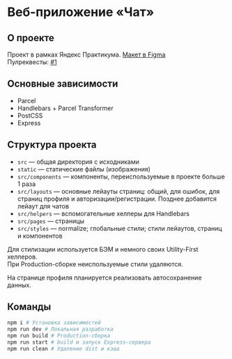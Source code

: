 # Веб-приложение «Чат»

## О проекте

Проект в рамках Яндекс Практикума. [Макет в Figma](https://www.figma.com/file/bz3fUfefTOGr6PPyeUTwxR/YaChat?node-id=5%3A895)  
Пулреквесты: [#1](https://github.com/kokoccc/middle.messenger.praktikum.yandex/pull/1)


## Основные зависимости

- Parcel
- Handlebars + Parcel Transformer
- PostCSS
- Express


## Структура проекта

- `src` — общая директория с исходниками
- `static` — статические файлы (изображения)
- `src/components` — компоненты, переиспользуемые в проекте больше 1 раза
- `src/layouts` — основные лейауты страниц: общий, для ошибок, для страниц профиля и авторизации/регистрации. Позднее добавится лейаут для чатов
- `src/helpers` — вспомогательные хелперы для Handlebars
- `src/pages` — страницы
- `src/styles` — normalize; глобальные стили; стили лейаутов, страниц и компонентов

Для стилизации используется БЭМ и немного своих Utility-First хелперов.  
При Production-сборке неиспользуемые стили удаляются.

На странице профиля планируется реализовать автосохранение данных.


## Команды

```bash
npm i # Установка зависимостей
npm run dev # Локальная разработка
npm run build # Production-сборка
npm run start # build и запуск Express-сервера
npm run clean # Удаление dist и кэша
```
